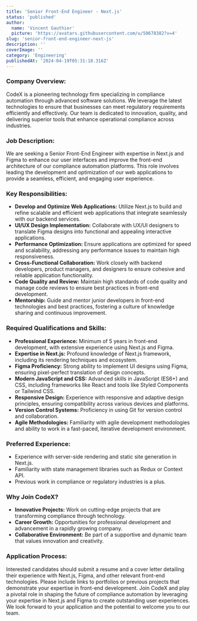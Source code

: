 ```yaml
---
title: 'Senior Front-End Engineer - Next.js'
status: 'published'
author:
  name: 'Vincent Gauthier'
  picture: 'https://avatars.githubusercontent.com/u/50678382?v=4'
slug: 'senior-front-end-engineer-next-js'
description: ''
coverImage: ''
category: 'Engineering'
publishedAt: '2024-04-19T05:31:18.316Z'
---
```


### **Company Overview:**

CodeX is a pioneering technology firm specializing in compliance automation through advanced software solutions. We leverage the latest technologies to ensure that businesses can meet regulatory requirements efficiently and effectively. Our team is dedicated to innovation, quality, and delivering superior tools that enhance operational compliance across industries.

### Job Description:

We are seeking a Senior Front-End Engineer with expertise in Next.js and Figma to enhance our user interfaces and improve the front-end architecture of our compliance automation platforms. This role involves leading the development and optimization of our web applications to provide a seamless, efficient, and engaging user experience.

### Key Responsibilities:

- **Develop and Optimize Web Applications:** Utilize Next.js to build and refine scalable and efficient web applications that integrate seamlessly with our backend services.
- **UI/UX Design Implementation:** Collaborate with UX/UI designers to translate Figma designs into functional and appealing interactive applications.
- **Performance Optimization:** Ensure applications are optimized for speed and scalability, addressing any performance issues to maintain high responsiveness.
- **Cross-Functional Collaboration:** Work closely with backend developers, product managers, and designers to ensure cohesive and reliable application functionality.
- **Code Quality and Review:** Maintain high standards of code quality and manage code reviews to ensure best practices in front-end development.
- **Mentorship:** Guide and mentor junior developers in front-end technologies and best practices, fostering a culture of knowledge sharing and continuous improvement.

### **Required Qualifications and Skills:**

- **Professional Experience:** Minimum of 5 years in front-end development, with extensive experience using Next.js and Figma.
- **Expertise in Next.js:** Profound knowledge of Next.js framework, including its rendering techniques and ecosystem.
- **Figma Proficiency:** Strong ability to implement UI designs using Figma, ensuring pixel-perfect translation of design concepts.
- **Modern JavaScript and CSS:** Advanced skills in JavaScript (ES6+) and CSS, including frameworks like React and tools like Styled Components or Tailwind CSS.
- **Responsive Design:** Experience with responsive and adaptive design principles, ensuring compatibility across various devices and platforms.
- **Version Control Systems:** Proficiency in using Git for version control and collaboration.
- **Agile Methodologies:** Familiarity with agile development methodologies and ability to work in a fast-paced, iterative development environment.

### **Preferred Experience:**

- Experience with server-side rendering and static site generation in Next.js.
- Familiarity with state management libraries such as Redux or Context API.
- Previous work in compliance or regulatory industries is a plus.

### **Why Join CodeX?**

- **Innovative Projects:** Work on cutting-edge projects that are transforming compliance through technology.
- **Career Growth:** Opportunities for professional development and advancement in a rapidly growing company.
- **Collaborative Environment:** Be part of a supportive and dynamic team that values innovation and creativity.

### **Application Process:**

Interested candidates should submit a resume and a cover letter detailing their experience with Next.js, Figma, and other relevant front-end technologies. Please include links to portfolios or previous projects that demonstrate your expertise in front-end development. Join CodeX and play a pivotal role in shaping the future of compliance automation by leveraging your expertise in Next.js and Figma to create outstanding user experiences. We look forward to your application and the potential to welcome you to our team.